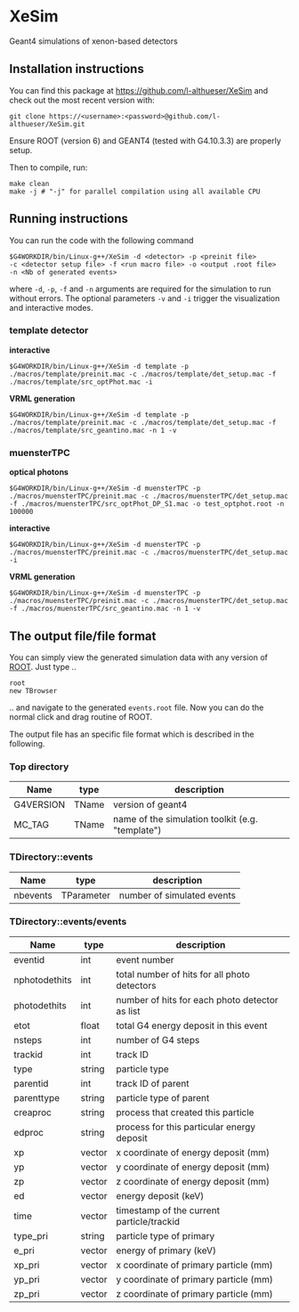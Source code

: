 # XeSim
 Geant4 simulations of xenon-based detectors

## Installation instructions

You can find this package at https://github.com/l-althueser/XeSim and check out the most recent version with:

    git clone https://<username>:<password>@github.com/l-althueser/XeSim.git

Ensure ROOT (version 6) and GEANT4 (tested with G4.10.3.3) are properly setup.

Then to compile, run:

    make clean
    make -j # "-j" for parallel compilation using all available CPU

## Running instructions

You can run the code with the following command

    $G4WORKDIR/bin/Linux-g++/XeSim -d <detector> -p <preinit file>
    -c <detector setup file> -f <run macro file> -o <output .root file>
    -n <Nb of generated events>

where `-d`, `-p`, `-f` and `-n` arguments are required for the simulation to run without errors. The optional parameters `-v` and `-i` trigger the visualization and interactive modes.

### template detector
**interactive**
```
$G4WORKDIR/bin/Linux-g++/XeSim -d template -p ./macros/template/preinit.mac -c ./macros/template/det_setup.mac -f ./macros/template/src_optPhot.mac -i
```

**VRML generation**
```
$G4WORKDIR/bin/Linux-g++/XeSim -d template -p ./macros/template/preinit.mac -c ./macros/template/det_setup.mac -f ./macros/template/src_geantino.mac -n 1 -v
```

### muensterTPC
**optical photons**
```
$G4WORKDIR/bin/Linux-g++/XeSim -d muensterTPC -p ./macros/muensterTPC/preinit.mac -c ./macros/muensterTPC/det_setup.mac -f ./macros/muensterTPC/src_optPhot_DP_S1.mac -o test_optphot.root -n 100000
```

**interactive**
```
$G4WORKDIR/bin/Linux-g++/XeSim -d muensterTPC -p ./macros/muensterTPC/preinit.mac -c ./macros/muensterTPC/det_setup.mac -i
```

**VRML generation**
```
$G4WORKDIR/bin/Linux-g++/XeSim -d muensterTPC -p ./macros/muensterTPC/preinit.mac -c ./macros/muensterTPC/det_setup.mac -f ./macros/muensterTPC/src_geantino.mac -n 1 -v
```

## The output file/file format
You can simply view the generated simulation data with any version of [ROOT](https://root.cern.ch/). Just type ..
```
root
new TBrowser
```
.. and navigate to the generated `events.root` file. Now you can do the normal click and drag routine of ROOT.  

The output file has an specific file format which is described in the following.

### Top directory
| Name | type | description |  
| --- | --- | --- |
| G4VERSION | TName<string> | version of geant4 |  
| MC_TAG | TName<string> | name of the simulation toolkit (e.g. "template") |  

### TDirectory::events
| Name | type | description |  
| --- | --- | --- |
| nbevents | TParameter<int> | number of simulated events |  

### TDirectory::events/events
| Name | type | description |  
| --- | --- | --- |
| eventid | int | event number |
| nphotodethits | int | total number of hits for all photo detectors |
| photodethits | int | number of hits for each photo detector as list |
| etot | float | total G4 energy deposit in this event |
| nsteps | int | number of G4 steps |
| trackid  | int | track ID |
| type  | string | particle type |
| parentid  | int | track ID of parent |
| parenttype  | string | particle type of parent |
| creaproc  | string | process that created this particle |
| edproc  | string | process for this particular energy deposit |
| xp  | vector<float> | x coordinate of energy deposit (mm) |
| yp  | vector<float> | y coordinate of energy deposit (mm) |
| zp  | vector<float> | z coordinate of energy deposit (mm) |
| ed  | vector<float> | energy deposit (keV) |
| time  | vector<float> | timestamp of the current particle/trackid |
| type_pri  | string | particle type of primary  |
| e_pri  | vector<float> | energy of primary (keV) |
| xp_pri  | vector<float> | x coordinate of primary particle (mm) |
| yp_pri  | vector<float> | y coordinate of primary particle (mm) |
| zp_pri  | vector<float> | z coordinate of primary particle (mm) |
